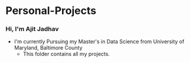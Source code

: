 # Personal-Projects

### Hi, I'm Ajit Jadhav
- I'm currently Pursuing my Master's in Data Science from University of Maryland, Baltimore County
  - This folder contains all my projects.   

